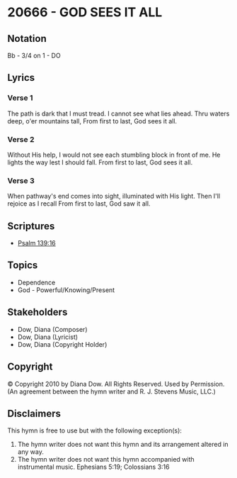 # 20666 - GOD SEES IT ALL

## Notation

Bb - 3/4 on 1 - DO

## Lyrics

### Verse 1

The path is dark that I must tread. I cannot see what lies ahead. Thru waters deep, o'er mountains tall, From first to last, God sees it all.

### Verse 2

Without His help, I would not see each stumbling block in front of me. He lights the way lest I should fall. From first to last, God sees it all.

### Verse 3

When pathway's end comes into sight, illuminated with His light. Then I'll rejoice as I recall From first to last, God saw it all.


## Scriptures

- [Psalm 139:16](https://www.biblegateway.com/passage/?search=Psalm%20139%3A16)

## Topics

- Dependence
- God - Powerful/Knowing/Present

## Stakeholders

- Dow, Diana (Composer)
- Dow, Diana (Lyricist)
- Dow, Diana (Copyright Holder)

## Copyright

© Copyright 2010 by Diana Dow. All Rights Reserved. Used by Permission.
(An agreement between the hymn writer and R. J. Stevens Music, LLC.)

## Disclaimers

This hymn is free to use but with the following exception(s):
1. The hymn writer does not want this hymn and its arrangement altered in any way.
2. The hymn writer does not want this hymn accompanied with instrumental music.
Ephesians 5:19; Colossians 3:16


